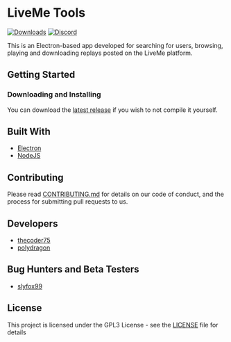 # LiveMe Tools

[![Downloads](https://img.shields.io/github/downloads/thecoder75/liveme-tools/total.svg)](https://github.com/thecoder75/liveme-tools/releases/latest)
[![Discord](https://img.shields.io/discord/340106715334836224.svg)](https://discord.gg/A5p2aF4)

This is an Electron-based app developed for searching for users, browsing, playing and downloading replays posted on the LiveMe platform.  

## Getting Started

### Downloading and Installing
You can download the [latest release](https://github.com/thecoder75/liveme-tools/releases/latest)
if you wish to not compile it yourself.

## Built With
* [Electron](http://electron.atom.io)
* [NodeJS](http://nodejs.org)

## Contributing
Please read [CONTRIBUTING.md](CONTRIBUTING.md) 
for details on our code of conduct, and the process for submitting pull 
requests to us.

## Developers
* [thecoder75](https://github.com/thecoder75)
* [polydragon](https://github.com/polydragon)

## Bug Hunters and Beta Testers
* [slyfox99](https://github.com/slyfox99)

## License
This project is licensed under the GPL3 License - see the [LICENSE](LICENSE) 
file for details

